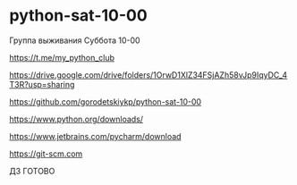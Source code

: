 # python-sat-10-00
Группа выживания Суббота 10-00

https://t.me/my_python_club

https://drive.google.com/drive/folders/1OrwD1XlZ34FSjAZh58vJp9IqyDC_4T3R?usp=sharing

https://github.com/gorodetskiykp/python-sat-10-00


https://www.python.org/downloads/

https://www.jetbrains.com/pycharm/download

https://git-scm.com

ДЗ ГОТОВО